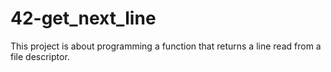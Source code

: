 # 42-get_next_line

This project is about programming a function that returns a line
read from a file descriptor.
